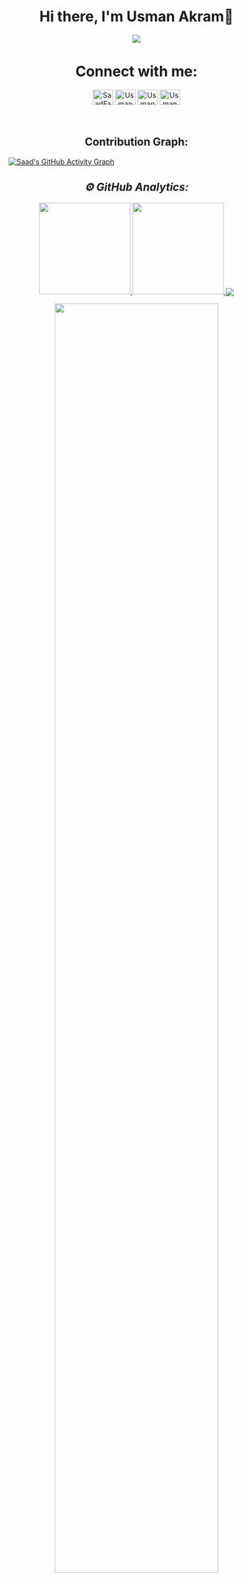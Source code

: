 <body>
  <div align="center">
    <h1> Hi there, I'm Usman Akram👋<a href="#"></h1>
  </div>
<p align="center">
  <a href="https://github.com/usmanakram1"><img src="https://readme-typing-svg.herokuapp.com?lines=Computer+Science+Student;Graphic%20Designer;Learning%20Flutter%20App%20Development;Always%20learning%20new%20Technology&center=true&width=500&height=50"></a>
  
</p>
<h1 align="center"> Connect with me: </h1>
<p align="center">
<!-- <a href="https://google.qwiklabs.com/public_profiles/dff7937b-6235-4aab-8242-6a42d03d7aa5" target="blank"><img align="center" src="https://cdn.jsdelivr.net/npm/simple-icons@2.17.0/icons/qwiklabs.svg" alt="SaadFareed" height="30" width="40" /></a> -->
<!-- <a href="https://codepen.io/saadfareed" target="blank"><img align="center" src="https://cdn.jsdelivr.net/npm/simple-icons@3.0.1/icons/codepen.svg" alt="SaadFareed" height="30" width="40" /></a> -->
<!-- <a href="https://leetcode.com/Saadfareed/" target="blank"><img align="center" src="https://cdn.jsdelivr.net/npm/simple-icons@2.17.0/icons/leetcode.svg" alt="SaadFareed" height="30" width="40" /></a> -->
<!-- <a href="https://dev.to/saadfareed" target="blank"><img align="center" src="https://cdn.jsdelivr.net/npm/simple-icons@3.0.1/icons/dev-dot-to.svg" alt="SaadFareed" height="30" width="40" /></a> -->
<a href="https://twitter.com/SaadFar80645693" target="blank"><img align="center" src="https://cdn.jsdelivr.net/npm/simple-icons@3.0.1/icons/twitter.svg" alt="SaadFareed" height="30" width="40" /></a>
<!--<a href="https://www.linkedin.com/in/saad-fareed/" target="blank"><img align="center" src="https://cdn.jsdelivr.net/npm/simple-icons@3.0.1/icons/linkedin.svg" alt="SaadFareed" height="30" width="40" /></a>-->
<a href="https://stackoverflow.com/users/18020680/usman-akram" target="blank"><img align="center" src="https://cdn.jsdelivr.net/npm/simple-icons@3.0.1/icons/stackoverflow.svg" alt="UsmanAkram" height="30" width="40" /></a>
<a href="https://www.instagram.com/i_usmanakram/" target="blank"><img align="center" src="https://cdn.jsdelivr.net/npm/simple-icons@3.0.1/icons/instagram.svg" alt="UsmanAkram" height="30" width="40" /></a>
<a href="https://youtube.com/channel/UCMwmniUSVYEcuO40EG7OTrg" target="blank"><img align="center" src="https://cdn.jsdelivr.net/npm/simple-icons@2.17.0/icons/youtube.svg" alt="UsmanAkram" height="30" width="40" /></a>
<!--<a href="https://www.kaggle.com/saadfareed/Home?isEditing=False" target="blank"><img align="center" src="https://cdn.jsdelivr.net/npm/simple-icons@2.17.0/icons/kaggle.svg" alt="SaadFareed" height="30" width="40" /></a>-->
</p>
<br>
<h2 align="center"> Contribution Graph: </h2>

[![Saad's GitHub Activity Graph](https://activity-graph.herokuapp.com/graph?username=saadfareed&theme=xcode)](https://github.com/saadfareed)

<h2 align="center"><i>⚙ GitHub Analytics:</i></h2>
<p align="center">
  <a href="https://github.com/usmanakram1"><span>
    <img height="180em" src="https://github-readme-stats.vercel.app/api?username=usmanakram1&count_private=true&show_icons=true&theme=radical&&include_all_commits=true"/>
    <img height="180em" src="https://github-readme-stats-eight-theta.vercel.app/api/top-langs/?username=usmanakram1&hide=html,css,javascript,scss&layout=compact&langs_count=8&theme=radical"/>
    <img align="center" src="https://github-profile-summary-cards.vercel.app/api/cards/profile-details?username=usmanakram1&theme=dracula" />
    </span></a>
</p>

<p align="center">
  <img width="80%" src="https://github-readme-streak-stats.herokuapp.com/?user=usmanakram1&theme=radical&show_icons=true&locale=en&layout=demo&hide_border=true" />
</p>
<br/>
